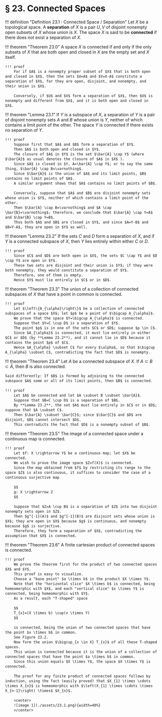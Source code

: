 # § 23. Connected Spaces

!!! definition "Definition 23.1 : Connected Space / Separation"
    Let $X$ be a topological space.
    A **separation** of $X$ is a pair $U, V$ of disjoint nonempty open subsets of $X$ whose union is $X$.
    The space $X$ is said to be **connected** if there does not exist a separation of $X$.

!!! theorem "Theorem 23.0"
    A space $X$ is connected if and only if the only subsets of $X$ that are both open and closed in $X$ are the empty set and $X$ itself.

    !!! proof
        For if $A$ is a nonempty proper subset of $X$ that is both open and closed in $X$, then the sets $U=A$ and $V=X-A$ constitute a separation of $X$, for they are open, disjoint, and nonempty, and their union is $X$.
        
        Conversely, if $U$ and $V$ form a separation of $X$, then $U$ is nonempty and different from $X$, and it is both open and closed in $X$.

!!! theorem "Lemma 23.1"
    If $Y$ is a subspace of $X$, a separation of $Y$ is a pair of disjoint nonempty sets $A$ and $B$ whose union is $Y$, neither of which contains a limit point of the other.
    The space $Y$ is connected if there exists no separation of $Y$.

    !!! proof
        Suppose first that $A$ and $B$ form a separation of $Y$.
        Then $A$ is both open and closed in $Y$.
        The closure of $A$ in $Y$ is the set $\bar{A} \cap Y$ (where $\bar{A}$ as usual denotes the closure of $A$ in $X$ ).
        Since $A$ is closed in $Y, A=\bar{A} \cap Y$; or to say the same thing, $\bar{A} \cap B=\varnothing$.
        Since $\bar{A}$ is the union of $A$ and its limit points, $B$ contains no limit points of $A$.
        A similar argument shows that $A$ contains no limit points of $B$.

        Conversely, suppose that $A$ and $B$ are disjoint nonempty sets whose union is $Y$, neither of which contains a limit point of the other.
        Then $\bar{A} \cap B=\varnothing$ and $A \cap \bar{B}=\varnothing$; therefore, we conclude that $\bar{A} \cap Y=A$ and $\bar{B} \cap Y=B$.
        Thus both $A$ and $B$ are closed in $Y$, and since $A=Y-B$ and $B=Y-A$, they are open in $Y$ as well.

!!! theorem "Lemma 23.2"
    If the sets $C$ and $D$ form a separation of $X$, and if $Y$ is a connected subspace of $X$, then $Y$ lies entirely within either $C$ or $D$.

    !!! proof
        Since $C$ and $D$ are both open in $X$, the sets $C \cap Y$ and $D \cap Y$ are open in $Y$.
        These two sets are disjoint and their union is $Y$; if they were both nonempty, they would constitute a separation of $Y$.
        Therefore, one of them is empty.
        Hence $Y$ must lie entirely in $C$ or in $D$.

!!! theorem "Theorem 23.3"
    The union of a collection of connected subspaces of $X$ that have a point in common is connected.

    !!! proof
        Let $\left\{A_{\alpha}\right\}$ be a collection of connected subspaces of a space $X$; let $p$ be a point of $\bigcap A_{\alpha}$.
        We prove that the space $Y=\bigcup A_{\alpha}$ is connected.
        Suppose that $Y=C \cup D$ is a separation of $Y$.
        The point $p$ is in one of the sets $C$ or $D$; suppose $p \in C$.
        Since $A_{\alpha}$ is connected, it must lie entirely in either $C$ or $D$ (by **Lemma 23.2**), and it cannot lie in $D$ because it contains the point $p$ of $C$.
        Hence $A_{\alpha} \subset C$ for every $\alpha$, so that $\bigcup A_{\alpha} \subset C$, contradicting the fact that $D$ is nonempty.

!!! theorem "Theorem 23.4"
    Let $A$ be a connected subspace of $X$.
    If $A \subset B \subset \bar{A}$, then $B$ is also connected.

    Said differently: If $B$ is formed by adjoining to the connected subspace $A$ some or all of its limit points, then $B$ is connected.

    !!! proof
        Let $A$ be connected and let $A \subset B \subset \bar{A}$.
        Suppose that $B=C \cup D$ is a separation of $B$.
        By **Lemma 23.2**, the set $A$ must lie entirely in $C$ or in $D$; suppose that $A \subset C$.
        Then $\bar{A} \subset \bar{C}$; since $\bar{C}$ and $D$ are disjoint, $B$ cannot intersect $D$.
        This contradicts the fact that $D$ is a nonempty subset of $B$.

!!! theorem "Theorem 23.5"
    The image of a connected space under a continuous map is connected.

    !!! proof
        Let $f: X \rightarrow Y$ be a continuous map; let $X$ be connected.
        We wish to prove the image space $Z=f(X)$ is connected.
        Since the map obtained from $f$ by restricting its range to the space $Z$ is also continuous, it suffices to consider the case of a continuous surjective map

        $$
        g: X \rightarrow Z
        $$

        Suppose that $Z=A \cup B$ is a separation of $Z$ into two disjoint nonempty sets open in $Z$.
        Then $g^{-1}(A)$ and $g^{-1}(B)$ are disjoint sets whose union is $X$; they are open in $X$ because $g$ is continuous, and nonempty because $g$ is surjective.
        Therefore, they form a separation of $X$, contradicting the assumption that $X$ is connected.

!!! theorem "Theorem 23.6"
    A finite cartesian product of connected spaces is connected.

    !!! proof
        We prove the theorem first for the product of two connected spaces $X$ and $Y$.
        This proof is easy to visualize.
        Choose a "base point" $a \times b$ in the product $X \times Y$.
        Note that the "horizontal slice" $X \times b$ is connected, being homeomorphic with $X$, and each "vertical slice" $x \times Y$ is connected, being homeomorphic with $Y$.
        As a result, each "T-shaped" space

        $$
        T_{x}=(X \times b) \cup(x \times Y)
        $$

        is connected, being the union of two connected spaces that have the point $x \times b$ in common.
        See Figure 23.2.
        Now form the union $\bigcup_{x \in X} T_{x}$ of all these T-shaped spaces.
        This union is connected because it is the union of a collection of connected spaces that have the point $a \times b$ in common.
        Since this union equals $X \times Y$, the space $X \times Y$ is connected.

        The proof for any finite product of connected spaces follows by induction, using the fact (easily proved) that $X_{1} \times \cdots \times X_{n}$ is homeomorphic with $\left(X_{1} \times \cdots \times X_{n-1}\right) \times$ $X_{n}$.
        
        <center>
        ![image 1](./assets/23.1.png){width=40%}
        </center>
